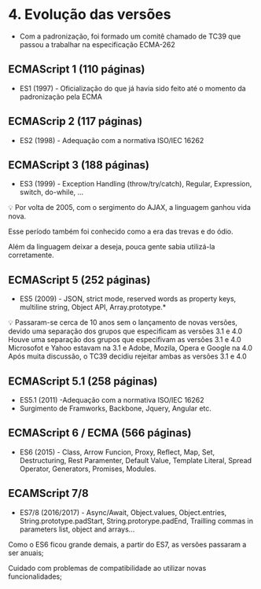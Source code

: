 # 4. Evolução das versões

- Com a padronização, foi formado um comitê chamado de TC39 que passou a trabalhar na especificação ECMA-262

## ECMAScript 1 (110 páginas)

- ES1 (1997) - Oficialização do que já havia sido feito até o momento da padronização pela ECMA

## ECMAScrip 2 (117 páginas)

- ES2 (1998) - Adequação com a normativa ISO/IEC 16262

## ECMAScript 3 (188 páginas)

- ES3 (1999) - Exception Handling (throw/try/catch), Regular, Expression, switch, do-while, ...

<aside>
💡 Por volta de 2005, com o sergimento do AJAX, a linguagem ganhou vida nova.

Esse período também foi conhecido como a era das trevas e do ódio.

Além da linguagem deixar a deseja, pouca gente sabia utilizá-la corretamente.

</aside>

## ECMAScript 5 (252 páginas)

- ES5 (2009) - JSON, strict mode, reserved words as property keys, multiline string, Object API, Array.prototype.*

<aside>
💡 Passaram-se cerca de 10 anos sem o lançamento de novas versões, devido uma separação dos grupos que especificam as versões 3.1 e 4.0
Houve uma separação dos grupos que especifivam as versões 3.1 e 4.0
Microsofot e Yahoo estavam na 3.1 e Adobe, Mozila, Opera e Google na 4.0
 Após muita discussão, o TC39 decidiu rejeitar ambas as versões 3.1 e 4.0

</aside>

## ECMAScript 5.1 (258 páginas)

- ES5.1 (2011) -Adequação com a normativa ISO/IEC 16262
- Surgimento de Framworks, Backbone, Jquery, Angular etc.

## ECMAScript 6 / ECMA (566 páginas)

- ES6 (2015) - Class, Arrow Funcion, Proxy, Reflect, Map, Set, Destructuring, Rest Paramenter, Default Value, Template Literal, Spread Operator, Generators, Promises, Modules.

## ECAMScript 7/8

- ES7/8 (2016/2017) - Async/Await, Object.values, Object.entries, String.prototype.padStart, String.protorype.padEnd, Trailling commas in parameters list, object and arrays...

Como o ES6 ficou grande demais, a partir do ES7, as versões passaram a ser anuais;

Cuidado com problemas de compatibilidade ao utilizar novas funcionalidades;